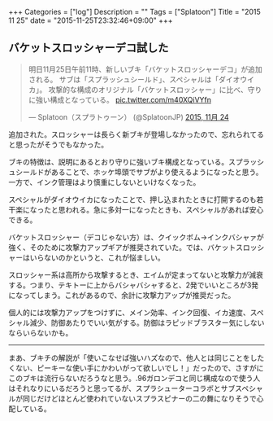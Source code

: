 +++
Categories = ["log"]
Description = ""
Tags = ["Splatoon"]
Title = "2015 11 25"
date = "2015-11-25T23:32:46+09:00"
+++

## バケットスロッシャーデコ試した
<blockquote class="twitter-tweet" lang="ja"><p lang="ja" dir="ltr">明日11月25日午前11時、新しいブキ「バケットスロッシャーデコ」が追加される。&#10;サブは「スプラッシュシールド」、スペシャルは「ダイオウイカ」。&#10;攻撃的な構成のオリジナル「バケットスロッシャー」に比べ、守りに強い構成となっている。 <a href="https://t.co/m40XQiVYfn">pic.twitter.com/m40XQiVYfn</a></p>&mdash; Splatoon（スプラトゥーン） (@SplatoonJP) <a href="https://twitter.com/SplatoonJP/status/669072187014316032">2015, 11月 24</a></blockquote>
<script async src="//platform.twitter.com/widgets.js" charset="utf-8"></script>

追加された。スロッシャーは長らく新ブキが登場しなかったので、忘れられてると思ったがそうでもなかった。

ブキの特徴は、説明にあるとおり守りに強いブキ構成となっている。スプラッシュシールドがあることで、ホッケ埠頭でサブがより使えるようになったと思う。一方で、インク管理はより慎重にしないといけなくなった。

スペシャルがダイオウイカになったことで、押し込まれたときに打開するのも若干楽になったと思われる。急に多対一になったときも、スペシャルがあれば安心できる。

バケットスロッシャー（デコじゃない方）は、クイックボム→インクバシャァが強く、そのために攻撃力アップギアが推奨されていた。では、バケットスロッシャーはいらないのかというと、これが悩ましい。

スロッシャー系は高所から攻撃するとき、エイムが定まってないと攻撃力が減衰する。つまり、テキトーに上からバシャバシャすると、2発でいいところが3発になってしまう。これがあるので、余計に攻撃力アップが推奨だった。

個人的には攻撃力アップをつけずに、メイン効率、インク回復、イカ速度、スペシャル減少、防御あたりでいい気がする。防御はラピッドブラスター気にしないならいらないかも。

----

まあ、ブキチの解説が「使いこなせば強いハズなので、他人とは同じことをしたくない、ピーキーな使い手にかわいがって欲しいでし！」だったので、さすがにこのブキは流行らないだろうなと思う。.96ガロンデコと同じ構成なので使う人はそれなりにいるだろうと思ってるが、スプラシューターコラボとサブスペシャルが同じだけどほとんど使われていないスプラスピナーの二の舞になりそうで心配している。